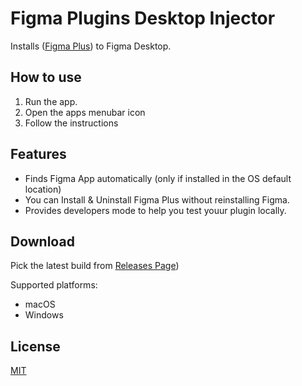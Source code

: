 # Figma Plugins Desktop Injector
Installs ([Figma Plus](https://figmaplus.com)) to Figma Desktop.

## How to use
1. Run the app.
1. Open the apps menubar icon
1. Follow the instructions 

## Features
- Finds Figma App automatically (only if installed in the OS default location)
- You can Install & Uninstall Figma Plus without reinstalling Figma.
- Provides developers mode to help you test youur plugin locally.

## Download

Pick the latest build from [Releases Page](https://github.com/figma-plus/installer/releases)) 

Supported platforms:
- macOS
- Windows

## License

[MIT](LICENSE.md)

